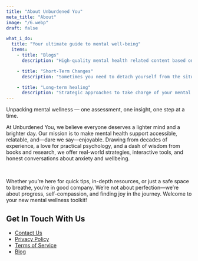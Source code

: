 ```yaml
---
title: "About Unburdened You"
meta_title: "About"
image: "/6.webp"
draft: false

what_i_do:
  title: "Your ultimate guide to mental well-being"
  items:
    - title: "Blogs"
      description: "High-quality mental health related content based on Individual Psychology."

    - title: "Short-Term Changes"
      description: "Sometimes you need to detach yourself from the situation in hand in order to be able to think clearly."

    - title: "Long-term healing"
      description: "Strategic approaches to take charge of your mental health and well-being."
---
```


Unpacking mental wellness — one assessment, one insight, one step at a time.

At Unburdened You, we believe everyone deserves a lighter mind and a brighter day. Our mission is to make mental health support accessible, relatable, and—dare we say—enjoyable. Drawing from decades of experience, a love for practical psychology, and a dash of wisdom from books and research, we offer real-world strategies, interactive tools, and honest conversations about anxiety and wellbeing.

​

Whether you’re here for quick tips, in-depth resources, or just a safe space to breathe, you’re in good company. We’re not about perfection—we’re about progress, self-compassion, and finding joy in the journey. Welcome to your new mental wellness toolkit!

## Get In Touch With Us

- [Contact Us](/contact/)
- [Privacy Policy](/privacy/)
- [Terms of Service](/terms/)
- [Blog](/blog/)
